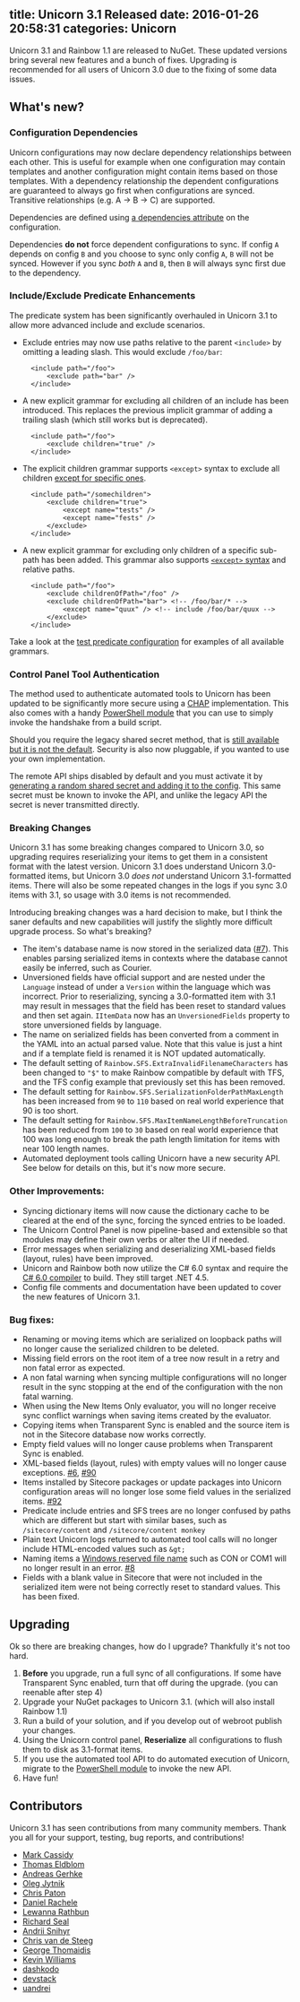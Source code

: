 title: Unicorn 3.1 Released
date: 2016-01-26 20:58:31
categories: Unicorn
---
Unicorn 3.1 and Rainbow 1.1 are released to NuGet. These updated versions bring several new features and a bunch of fixes. Upgrading is recommended for all users of Unicorn 3.0 due to the fixing of some data issues.

## What's new?

### Configuration Dependencies

Unicorn configurations may now declare dependency relationships between each other. This is useful for example when one configuration may contain templates and another configuration might contain items based on those templates. With a dependency relationship the dependent configurations are guaranteed to always go first when configurations are synced. Transitive relationships (e.g. A -> B -> C) are supported.

Dependencies are defined using [a dependencies attribute](https://github.com/kamsar/Unicorn/blob/master/src/Unicorn/Standard%20Config%20Files/Unicorn.Configs.Dependency.config.example) on the configuration.

Dependencies __do not__ force dependent configurations to sync. If config `A` depends on config `B` and you choose to sync only config `A`, `B` will not be synced. However if you sync _both_ `A` and `B`, then `B` will always sync first due to the dependency.

### Include/Exclude Predicate Enhancements

The predicate system has been significantly overhauled in Unicorn 3.1 to allow more advanced include and exclude scenarios.

* Exclude entries may now use paths relative to the parent `<include>` by omitting a leading slash. This would exclude `/foo/bar`: 

		<include path="/foo">
			<exclude path="bar" />
		</include>


* A new explicit grammar for excluding all children of an include has been introduced. This replaces the previous implicit grammar of adding a trailing slash (which still works but is deprecated).

		<include path="/foo">
			<exclude children="true" />
		</include>

* The explicit children grammar supports `<except>` syntax to exclude all children [except for specific ones](https://github.com/kamsar/Unicorn/blob/master/src/Unicorn.Tests/Predicates/TestConfiguration.xml#L31).

		<include path="/somechildren">
			<exclude children="true">
				<except name="tests" />
				<except name="fests" />
			</exclude>
		</include>

* A new explicit grammar for excluding only children of a specific sub-path has been added. This grammar also supports [`<except>` syntax](https://github.com/kamsar/Unicorn/blob/master/src/Unicorn.Tests/Predicates/TestConfiguration.xml#L41) and relative paths.

		<include path="/foo">
			<exclude childrenOfPath="/foo" />
			<exclude childrenOfPath="bar"> <!-- /foo/bar/* -->
				<except name="quux" /> <!-- include /foo/bar/quux -->
			</exclude>
		</include>

Take a look at the [test predicate configuration](https://github.com/kamsar/Unicorn/blob/master/src/Unicorn.Tests/Predicates/TestConfiguration.xml) for examples of all available grammars.

### Control Panel Tool Authentication

The method used to authenticate automated tools to Unicorn has been updated to be significantly more secure using a [CHAP](https://en.wikipedia.org/wiki/Challenge-Handshake_Authentication_Protocol) implementation. This also comes with a handy [PowerShell module](https://github.com/kamsar/Unicorn/tree/master/doc/PowerShell%20Remote%20Scripting) that you can use to simply invoke the handshake from a build script.

Should you require the legacy shared secret method, that is [still available but it is not the default](https://github.com/kamsar/Unicorn/blob/master/src/Unicorn/Standard%20Config%20Files/Unicorn.UI.config#L24). Security is also now pluggable, if you wanted to use your own implementation.

The remote API ships disabled by default and you must activate it by [generating a random shared secret and adding it to the config](https://github.com/kamsar/Unicorn/blob/master/src/Unicorn/Standard%20Config%20Files/Unicorn.UI.config#L18). This same secret must be known to invoke the API, and unlike the legacy API the secret is never transmitted directly.

### Breaking Changes

Unicorn 3.1 has some breaking changes compared to Unicorn 3.0, so upgrading requires reserializing your items to get them in a consistent format with the latest version. Unicorn 3.1 does understand Unicorn 3.0-formatted items, but Unicorn 3.0 _does not_ understand Unicorn 3.1-formatted items. There will also be some repeated changes in the logs if you sync 3.0 items with 3.1, so usage with 3.0 items is not recommended.

Introducing breaking changes was a hard decision to make, but I think the saner defaults and new capabilities will justify the slightly more difficult upgrade process. So what's breaking?

* The item's database name is now stored in the serialized data ([#7](https://github.com/kamsar/Rainbow/pull/7)). This enables parsing serialized items in contexts where the database cannot easily be inferred, such as Courier.
* Unversioned fields have official support and are nested under the `Language` instead of under a `Version` within the language which was incorrect. Prior to reserializing, syncing a 3.0-formatted item with 3.1 may result in messages that the field has been reset to standard values and then set again. `IItemData` now has an `UnversionedFields` property to store unversioned fields by language.
* The name on serialized fields has been converted from a comment in the YAML into an actual parsed value. Note that this value is just a hint and if a template field is renamed it is NOT updated automatically.
* The default setting of `Rainbow.SFS.ExtraInvalidFilenameCharacters` has been changed to `"$"` to make Rainbow compatible by default with TFS, and the TFS config example that previously set this has been removed.
* The default setting for `Rainbow.SFS.SerializationFolderPathMaxLength` has been increased from `90` to `110` based on real world experience that 90 is too short.
* The default setting for `Rainbow.SFS.MaxItemNameLengthBeforeTruncation` has been reduced from `100` to `30` based on real world experience that 100 was long enough to break the path length limitation for items with near 100 length names.
* Automated deployment tools calling Unicorn have a new security API. See below for details on this, but it's now more secure.

### Other Improvements:

* Syncing dictionary items will now cause the dictionary cache to be cleared at the end of the sync, forcing the synced entries to be loaded.
* The Unicorn Control Panel is now pipeline-based and extensible so that modules may define their own verbs or alter the UI if needed.
* Error messages when serializing and deserializing XML-based fields (layout, rules) have been improved.
* Unicorn and Rainbow both now utilize the C# 6.0 syntax and require the [C# 6.0 compiler](https://www.microsoft.com/en-us/download/details.aspx?id=48159) to build. They still target .NET 4.5.
* Config file comments and documentation have been updated to cover the new features of Unicorn 3.1.

### Bug fixes:

* Renaming or moving items which are serialized on loopback paths will no longer cause the serialized children to be deleted.
* Missing field errors on the root item of a tree now result in a retry and non fatal error as expected.
* A non fatal warning when syncing multiple configurations will no longer result in the sync stopping at the end of the configuration with the non fatal warning.
* When using the New Items Only evaluator, you will no longer receive sync conflict warnings when saving items created by the evaluator.
* Copying items when Transparent Sync is enabled and the source item is not in the Sitecore database now works correctly.
* Empty field values will no longer cause problems when Transparent Sync is enabled.
* XML-based fields (layout, rules) with empty values will no longer cause exceptions. [#6](https://github.com/kamsar/Rainbow/pull/6), [#90](https://github.com/kamsar/Unicorn/issues/90)
* Items installed by Sitecore packages or update packages into Unicorn configuration areas will no longer lose some field values in the serialized items. [#92](https://github.com/kamsar/Unicorn/issues/92)
* Predicate include entries and SFS trees are no longer confused by paths which are different but start with similar bases, such as `/sitecore/content` and `/sitecore/content monkey`
* Plain text Unicorn logs returned to automated tool calls will no longer include HTML-encoded values such as `&gt;`
* Naming items a [Windows reserved file name](https://msdn.microsoft.com/en-us/library/windows/desktop/aa365247(v=vs.85).aspx) such as CON or COM1 will no longer result in an error. [#8](https://github.com/kamsar/Rainbow/issues/8)
* Fields with a blank value in Sitecore that were not included in the serialized item were not being correctly reset to standard values. This has been fixed.

## Upgrading

Ok so there are breaking changes, how do I upgrade? Thankfully it's not too hard.

1. __Before__ you upgrade, run a full sync of all configurations. If some have Transparent Sync enabled, turn that off during the upgrade. (you can reenable after step 4)
2. Upgrade your NuGet packages to Unicorn 3.1. (which will also install Rainbow 1.1)
3. Run a build of your solution, and if you develop out of webroot publish your changes.
4. Using the Unicorn control panel, __Reserialize__ all configurations to flush them to disk as 3.1-format items.
5. If you use the automated tool API to do automated execution of Unicorn, migrate to the [PowerShell module](https://github.com/kamsar/Unicorn/tree/master/doc/PowerShell%20Remote%20Scripting) to invoke the new API.
6. Have fun!

## Contributors

Unicorn 3.1 has seen contributions from many community members. Thank you all for your support, testing, bug reports, and contributions!

* [Mark Cassidy](https://github.com/cassidydotdk)
* [Thomas Eldblom](https://github.com/Eldblom)
* [Andreas Gerhke](https://github.com/agehrke)
* [Oleg Jytnik](https://github.com/OlegJytnik)
* [Chris Paton](https://github.com/patoncrispy)
* [Daniel Rachele](https://github.com/drachele)
* [Lewanna Rathbun](https://github.com/divamatrix)
* [Richard Seal](https://github.com/guitarrich)
* [Andrii Snihyr](https://twitter.com/BerserkerDotNET)
* [Chris van de Steeg](https://github.com/csteeg)
* [George Thomaidis](https://github.com/GeorgeKarbyn)
* [Kevin Williams](https://twitter.com/williamsk000)
* [dashkodo](https://github.com/dashkodo)
* [devstack](https://github.com/devstack)
* [uandrei](https://github.com/uandrei)
